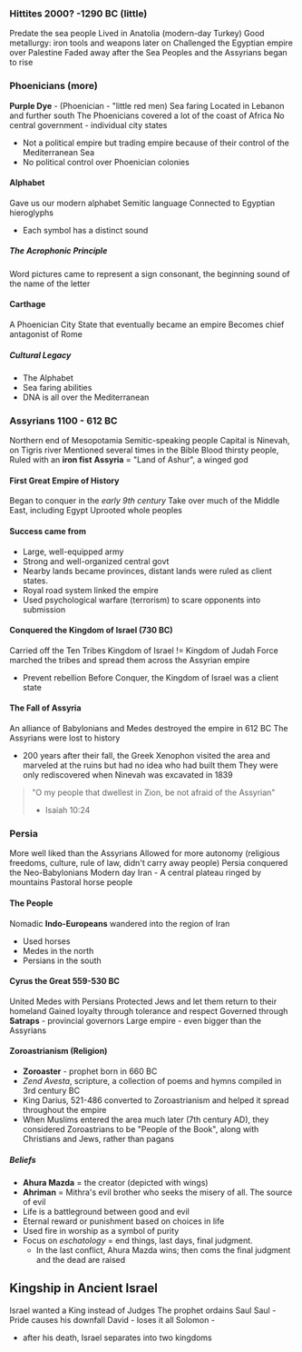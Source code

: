 ### Hittites 2000? -1290 BC (little)
Predate the sea people
Lived in Anatolia (modern-day Turkey)
Good metallurgy: iron tools and weapons later on
Challenged the Egyptian empire over Palestine
Faded away after the Sea Peoples and the Assyrians began to rise
### Phoenicians (more)
**Purple Dye** - (Phoenician - "little red men)
Sea faring 
Located in Lebanon and further south
The Phoenicians covered a lot of the coast of Africa 
No central government - individual city states
- Not a political empire but trading empire because of their control of the Mediterranean Sea
- No political control over Phoenician colonies
#### Alphabet
Gave us our modern alphabet
Semitic language
Connected to Egyptian hieroglyphs
- Each symbol has a distinct sound
##### The Acrophonic Principle
Word pictures came to represent a sign consonant, the beginning sound of the name of the letter
#### Carthage
A Phoenician City State that eventually became an empire
Becomes chief antagonist of Rome
##### Cultural Legacy
- The Alphabet
- Sea faring abilities
- DNA is all over the Mediterranean 
### Assyrians 1100 - 612 BC
Northern end of Mesopotamia
Semitic-speaking people
Capital is Ninevah, on Tigris river 
Mentioned several times in the Bible
Blood thirsty people, Ruled with an **iron fist**
**Assyria** = "Land of Ashur", a winged god
#### First Great Empire of History
Began to conquer in the *early 9th century*
Take over much of the Middle East, including Egypt
Uprooted whole peoples
#### Success came from
- Large, well-equipped army
- Strong and well-organized central govt
- Nearby lands became provinces, distant lands were ruled as client states.
- Royal road system linked the empire
- Used psychological warfare (terrorism) to scare opponents into submission
#### Conquered the Kingdom of Israel (730 BC)
Carried off the Ten Tribes
Kingdom of Israel != Kingdom of Judah
Force marched the tribes and spread them across the Assyrian empire
- Prevent rebellion
Before Conquer, the Kingdom of Israel was a client state
#### The Fall of Assyria
An alliance of Babylonians and Medes destroyed the empire in 612 BC
The Assyrians were lost to history
- 200 years after their fall, the Greek Xenophon visited the area and marveled at the ruins but had no idea who had built them
They were only rediscovered when Ninevah was excavated in 1839
> "O my people that dwellest in Zion, be not afraid of the Assyrian"
>-  Isaiah 10:24
### Persia
More well liked than the Assyrians
Allowed for more autonomy (religious freedoms, culture, rule of law, didn't carry away people)
Persia conquered the Neo-Babylonians
Modern day Iran - A central plateau ringed by mountains
Pastoral horse people
#### The People
Nomadic **Indo-Europeans**  wandered into the region of Iran
- Used horses
- Medes in the north
- Persians in the south
#### Cyrus the Great 559-530 BC
United Medes with Persians
Protected Jews and let them return to their homeland
Gained loyalty through tolerance and respect
Governed through **Satraps** - provincial governors
Large empire - even bigger than the Assyrians
#### Zoroastrianism (Religion)
- **Zoroaster** - prophet born in 660 BC
- *Zend Avesta*, scripture, a collection of poems and hymns compiled in 3rd century BC
- King Darius, 521-486 converted to Zoroastrianism and helped it spread throughout the empire
- When Muslims entered the area much later (7th century AD), they considered Zoroastrians to be "People of the Book", along with Christians and Jews, rather than pagans
##### Beliefs
- **Ahura Mazda** = the creator (depicted with wings)
- **Ahriman** = Mithra's evil brother who seeks the misery of all. The source of evil
- Life is a battleground between good and evil
- Eternal reward or punishment based on choices in life
- Used fire in worship as a symbol of purity
- Focus on *eschatology* = end things, last days, final judgment. 
	- In the last conflict, Ahura Mazda wins; then coms the final judgment and the dead are raised
## Kingship in Ancient Israel
Israel wanted a King instead of Judges
The prophet ordains Saul
Saul - Pride causes his downfall
David - loses it all
Solomon - 
- after his death, Israel separates into two kingdoms
